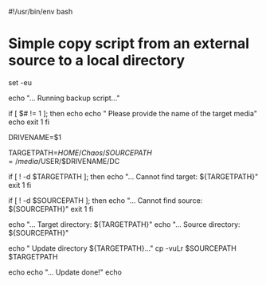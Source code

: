 #!/usr/bin/env bash

# Simple copy script from an external source to a local directory

set -eu

echo "... Running backup script..."

if [ $# != 1 ]; then
    echo
    echo "    Please provide the name of the target media"
    echo
    exit 1
fi

DRIVENAME=$1

TARGETPATH=$HOME/Chaos/
SOURCEPATH=/media/$USER/$DRIVENAME/DC

if [ ! -d $TARGETPATH ]; then
    echo "... Cannot find target: ${TARGETPATH}"
    exit 1
fi

if [ ! -d $SOURCEPATH ]; then
    echo "... Cannot find source: ${SOURCEPATH}"
    exit 1
fi 

echo "... Target directory: ${TARGETPATH}"
echo "... Source directory: ${SOURCEPATH}"

echo "    Update directory ${TARGETPATH}..."
cp -vuLr $SOURCEPATH $TARGETPATH

echo
echo "... Update done!"
echo
